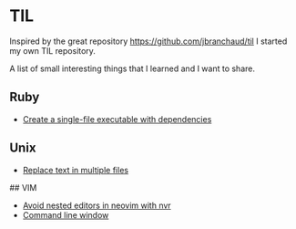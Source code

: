 # TIL

Inspired by the great repository https://github.com/jbranchaud/til I started my own
TIL repository.

A list of small interesting things that I learned and I want to share.

## Ruby

- [Create a single-file executable with dependencies](ruby/create-a-single-file-executable-with-dependencies.md)

## Unix

- [Replace text in multiple files](unix/replace-text-in-multiple-files.md)

## VIM

- [Avoid nested editors in neovim with nvr](avoid-nested-editors-in-neovim-with-nvr.md)
- [Command line window](command-line-window.md)

